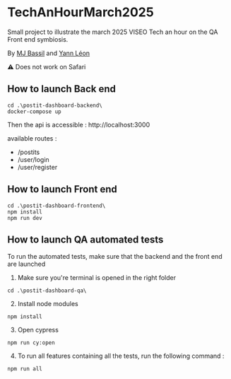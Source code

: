 # TechAnHourMarch2025

Small project to illustrate the march 2025 VISEO Tech an hour on the QA Front end symbiosis.

By [MJ Bassil](https://www.linkedin.com/in/mariejoseebassil/) and [Yann Léon](https://www.linkedin.com/in/yannleon/)

⚠️ Does not work on Safari

## How to launch Back end

```
cd .\postit-dashboard-backend\
docker-compose up
```

Then the api is accessible : http://localhost:3000

available routes :

- /postits
- /user/login
- /user/register

## How to launch Front end

```
cd .\postit-dashboard-frontend\
npm install
npm run dev
```

## How to launch QA automated tests

To run the automated tests, make sure that the backend and the front end are launched

1. Make sure you're terminal is opened in the right folder

```
cd .\postit-dashboard-qa\
```

2. Install node modules

```
npm install
```

3. Open cypress

```
npm run cy:open
```

4. To run all features containing all the tests, run the following command :

```
npm run all
```
